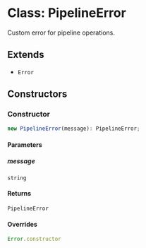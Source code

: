 # Class: PipelineError

Custom error for pipeline operations.

## Extends

- `Error`

## Constructors

### Constructor

```ts
new PipelineError(message): PipelineError;
```

#### Parameters

##### message

`string`

#### Returns

`PipelineError`

#### Overrides

```ts
Error.constructor
```
